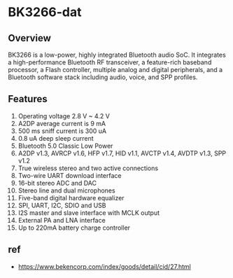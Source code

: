 
# BK3266-dat



## Overview

BK3266 is a low-power, highly integrated Bluetooth audio SoC. It integrates a high-performance Bluetooth RF transceiver, a feature-rich baseband processor, a Flash controller, multiple analog and digital peripherals, and a Bluetooth software stack including audio, voice, and SPP profiles.

## Features

1. Operating voltage 2.8 V ~ 4.2 V
2. A2DP average current is 9 mA
3. 500 ms sniff current is 300 uA
5. 0.8 uA deep sleep current
6. Bluetooth 5.0 Classic Low Power
7. A2DP v1.3, AVRCP v1.6, HFP v1.7, HID v1.1, AVCTP v1.4, AVDTP v1.3, SPP v1.2
8. True wireless stereo and two active connections
9. Two-wire UART download interface
10. 16-bit stereo ADC and DAC
11. Stereo line and dual microphones
12. Five-band digital hardware equalizer
13. SPI, UART, I2C, SDIO and USB
14. I2S master and slave interface with MCLK output
15. External PA and LNA interface
16. Up to 220mA battery charge controller



## ref 

- https://www.bekencorp.com/index/goods/detail/cid/27.html


